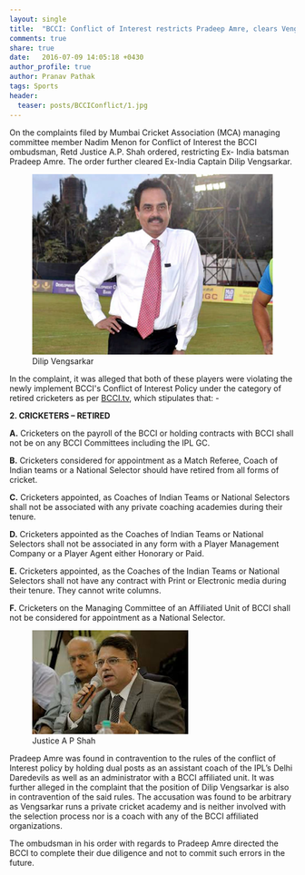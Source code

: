 ```yaml
---
layout: single
title:  "BCCI: Conflict of Interest restricts Pradeep Amre, clears Vengsarkar"
comments: true
share: true
date:   2016-07-09 14:05:18 +0430
author_profile: true
author: Pranav Pathak
tags: Sports 
header:
  teaser: posts/BCCIConflict/1.jpg
---
```



On the complaints filed by Mumbai Cricket Association (MCA) managing committee member Nadim Menon for Conflict of Interest the BCCI ombudsman, Retd Justice A.P. Shah ordered, restricting Ex- India batsman Pradeep Amre. The order further cleared Ex-India Captain Dilip Vengsarkar.

<figure class="half">
<a href="/images/posts/BCCIConflict/1.jpg"><img src="/images/posts/BCCIConflict/1.jpg"></a>
<figcaption>Dilip Vengsarkar</figcaption>
</figure>
 
In the complaint, it was alleged that both of these players were violating the newly implement BCCI's Conflict of Interest Policy under the category of retired cricketers as per <a href="www.BCCI.tv">BCCI.tv</a>, which stipulates that: - 

<b>2. CRICKETERS – RETIRED</b>

<b>A.</b> Cricketers on the payroll of the BCCI or holding contracts with BCCI shall not be on any BCCI Committees including the IPL GC.

<b>B.</b> Cricketers considered for appointment as a Match Referee, Coach of Indian teams or a National Selector should have retired from all forms of cricket.

<b>C.</b> Cricketers appointed, as Coaches of Indian Teams or National Selectors shall not be associated with any private coaching academies during their tenure.

<b>D.</b> Cricketers appointed as the Coaches of Indian Teams or National Selectors shall not be associated in any form with a Player Management Company or a Player Agent either Honorary or Paid.

<b>E.</b> Cricketers appointed, as the Coaches of the Indian Teams or National Selectors shall not have any contract with Print or Electronic media during their tenure. They cannot write columns.

<b>F.</b> Cricketers on the Managing Committee of an Affiliated Unit of BCCI shall not be considered for appointment as a National Selector.


<figure class="half">
<a href="/images/posts/BCCIConflict/2.jpg"><img src="/images/posts/BCCIConflict/2.jpg"></a>
<figcaption>Justice A P Shah</figcaption>
</figure>

Pradeep Amre was found in contravention to the rules of the conflict of Interest policy by holding dual posts as an assistant coach of the IPL’s Delhi Daredevils as well as an administrator with a BCCI affiliated unit. It was further alleged in the complaint that the position of Dilip Vengsarkar is also in contravention of the said rules. The accusation was found to be arbitrary as Vengsarkar runs a private cricket academy and is neither involved with the selection process nor is a coach with any of the BCCI affiliated organizations.
 
The ombudsman in his order with regards to Pradeep Amre directed the BCCI to complete their due diligence and not to commit such errors in the future.



